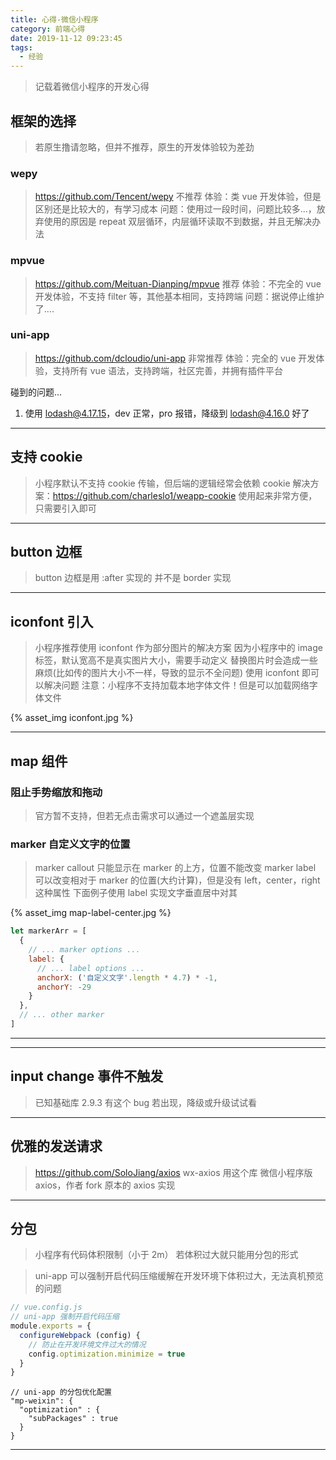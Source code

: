 ```yaml
---
title: 心得-微信小程序
category: 前端心得
date: 2019-11-12 09:23:45
tags:
  - 经验
---
```


> 记载着微信小程序的开发心得

## 框架的选择
> 若原生撸请忽略，但并不推荐，原生的开发体验较为差劲

### wepy
> https://github.com/Tencent/wepy
> 不推荐
> 体验：类 vue 开发体验，但是区别还是比较大的，有学习成本
> 问题：使用过一段时间，问题比较多...，放弃使用的原因是 repeat 双层循环，内层循环读取不到数据，并且无解决办法

### mpvue
> https://github.com/Meituan-Dianping/mpvue
> 推荐
> 体验：不完全的 vue 开发体验，不支持 filter 等，其他基本相同，支持跨端
> 问题：据说停止维护了....

### uni-app
> https://github.com/dcloudio/uni-app
> 非常推荐
> 体验：完全的 vue 开发体验，支持所有 vue 语法，支持跨端，社区完善，并拥有插件平台

碰到的问题...
1. 使用 lodash@4.17.15，dev 正常，pro 报错，降级到 lodash@4.16.0 好了

------------------------------------------------------------------------------

## 支持 cookie
> 小程序默认不支持 cookie 传输，但后端的逻辑经常会依赖 cookie
> 解决方案：https://github.com/charleslo1/weapp-cookie
> 使用起来非常方便，只需要引入即可

------------------------------------------------------------------------------

## button 边框
> button 边框是用 :after 实现的
> 并不是 border 实现

------------------------------------------------------------------------------

## iconfont 引入
> 小程序推荐使用 iconfont 作为部分图片的解决方案
> 因为小程序中的 image 标签，默认宽高不是真实图片大小，需要手动定义
> 替换图片时会造成一些麻烦(比如传的图片大小不一样，导致的显示不全问题)
> 使用 iconfont 即可以解决问题
> 注意：小程序不支持加载本地字体文件！但是可以加载网络字体文件

{% asset_img iconfont.jpg %}

------------------------------------------------------------------------------

## map 组件

### 阻止手势缩放和拖动
> 官方暂不支持，但若无点击需求可以通过一个遮盖层实现

### marker 自定义文字的位置
> marker callout 只能显示在 marker 的上方，位置不能改变
> marker label 可以改变相对于 marker 的位置(大约计算)，但是没有 left，center，right 这种属性
> 下面例子使用 label 实现文字垂直居中对其

{% asset_img map-label-center.jpg %}

```javascript
let markerArr = [
  {
    // ... marker options ...
    label: {
      // ... label options ...
      anchorX: ('自定义文字'.length * 4.7) * -1,
      anchorY: -29
    }
  },
  // ... other marker
]
```

------------------------------------------------------------------------------

------------------------------------------------------------------------------

## input change 事件不触发
> 已知基础库 2.9.3 有这个 bug
> 若出现，降级或升级试试看

------------------------------------------------------------------------------

## 优雅的发送请求
> https://github.com/SoloJiang/axios
> wx-axios 用这个库
> 微信小程序版 axios，作者 fork 原本的 axios 实现

------------------------------------------------------------------------------

## 分包
> 小程序有代码体积限制（小于 2m）
> 若体积过大就只能用分包的形式

> uni-app 可以强制开启代码压缩缓解在开发环境下体积过大，无法真机预览的问题

```javascript
// vue.config.js
// uni-app 强制开启代码压缩
module.exports = {
  configureWebpack (config) {
    // 防止在开发环境文件过大的情况
    config.optimization.minimize = true
  }
}
```

```
// uni-app 的分包优化配置
"mp-weixin": {
  "optimization" : {
    "subPackages" : true
  }
}
```

------------------------------------------------------------------------------